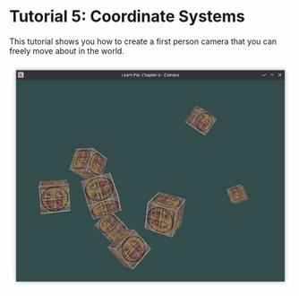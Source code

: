 # Tutorial 5: Coordinate Systems
This tutorial shows you how to create a first person camera that you can freely move about in the world.

![Result](result.png)